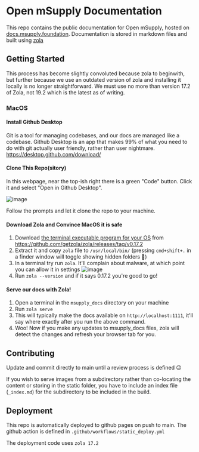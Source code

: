 # Open mSupply Documentation

This repo contains the public documentation for Open mSupply, hosted on [docs.msupply.foundation](https://docs.msupply.foundation/docs/introduction/).
Documentation is stored in markdown files and built using [zola](https://www.getzola.org/documentation/getting-started/installation/)

## Getting Started

This process has become slightly convoluted because zola to beginwith, but further because we use an outdated version of zola and installing it locally is no longer straightforward. We must use no more than version 17.2 of Zola, not 19.2 which is the latest as of writing.

### MacOS

#### Install Github Desktop

Git is a tool for managing codebases, and our docs are managed like a codebase. Github Desktop is an app that makes 99% of what you need to do with git actually user friendly, rather than user nightmare. https://desktop.github.com/download/

#### Clone This Repo(sitory)

In this webpage, near the top-ish right there is a green "Code" button. Click it and select "Open in Github Desktop".

![image](https://github.com/user-attachments/assets/7655cf5f-5a51-4774-9287-076d2cc01589)

Follow the prompts and let it clone the repo to your machine.

#### Download Zola and Convince MacOS it is safe

1. Download [the terminal executable program for your OS](https://github.com/getzola/zola/releases/download/v0.17.2/zola-v0.17.2-x86_64-apple-darwin.tar.gz) from https://github.com/getzola/zola/releases/tag/v0.17.2
2. Extract it and copy `zola` file to `/usr/local/bin/` (pressing `cmd+shift+.` in a finder window will toggle showing hidden folders 🙂)
3. In a terminal try run `zola`. It'll complain about malware, at which point you can allow it in settings 
![image](https://github.com/user-attachments/assets/6d9869d0-86e9-49e3-9e04-f35481a30d94)
4. Run `zola --version` and if it says 0.17.2 you're good to go!

#### Serve our docs with Zola!

1. Open a terminal in the `msupply_docs` directory on your machine
2. Run `zola serve`
3. This will typically make the docs available on `http://localhost:1111`, it'll say where exactly after you run the above command.
4. Woo! Now if you make any updates to msupply_docs files, zola will detect the changes and refresh your browser tab for you.

## Contributing

Update and commit directly to main until a review process is defined :wink:

If you wish to serve images from a subdirectory rather than co-locating the content or storing in the static folder, you have to include an index file (`_index.md`) for the subdirectory to be included in the build.

## Deployment

This repo is automatically deployed to github pages on push to main. The github action is defined in `.github/workflows/static_deploy.yml`

The deployment code uses `zola 17.2`
